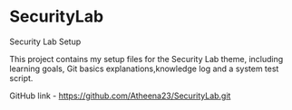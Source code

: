 # SecurityLab
Security Lab Setup

This project contains my setup files for the Security Lab theme, including learning goals, Git basics explanations,knowledge log and a system test script.

GitHub link - https://github.com/Atheena23/SecurityLab.git
